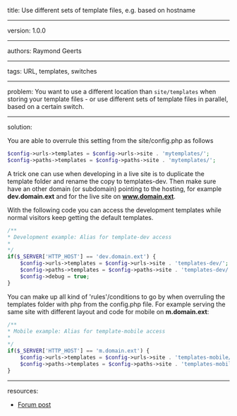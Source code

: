 title: Use different sets of template files, e.g. based on hostname

----

version: 1.0.0

----

authors: Raymond Geerts

----

tags: URL, templates, switches

----

problem:
You want to use a different location than `site/templates` when storing your template files - or use different sets of template files in parallel, based on a certain switch.

----

solution:

You are able to overrule this setting from the site/config.php as follows

```PHP
$config->urls->templates = $config->urls->site . 'mytemplates/';
$config->paths->templates = $config->paths->site . 'mytemplates/';
```

A trick one can use when developing in a live site is to duplicate the template folder and rename the copy to templates-dev. Then make sure have an other domain (or subdomain) pointing to the hosting, for example **dev.domain.ext** and for the live site on **www.domain.ext**.
 
With the following code you can access the development templates while normal visitors keep getting the default templates.

```PHP
/**
* Development example: Alias for template-dev access
*
*/
if($_SERVER['HTTP_HOST'] == 'dev.domain.ext') {
    $config->urls->templates = $config->urls->site . 'templates-dev/';
    $config->paths->templates = $config->paths->site . 'templates-dev/';
    $config->debug = true;
}
```

You can make up all kind of 'rules'/conditions to go by when overruling the templates folder with php from the config.php file.
For example serving the same site with different layout and code for mobile on **m.domain.ext**:

```PHP
/**
* Mobile example: Alias for template-mobile access
*
*/
if($_SERVER['HTTP_HOST'] == 'm.domain.ext') {
    $config->urls->templates = $config->urls->site . 'templates-mobile/';
    $config->paths->templates = $config->paths->site . 'templates-mobile/';
}
```


----

resources:
* [Forum post](https://processwire.com/talk/topic/8789-should-all-template-files-put-under-sitetemplates-folder/#entry84861)
